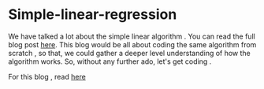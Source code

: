 # Simple-linear-regression

We have talked a lot about the simple linear algorithm . You can read the full blog post [here](https://justdvnsh.github.io/2018/06/06/simple-linear-regression/). This blog would be all about coding the same algorithm from scratch , so that, we could gather a deeper level understanding of how the algorithm works. So, without any further ado, let's get coding .

For this blog , read [here](https://justdvnsh.github.io/2018/06/08/coding-our-own-simple-linear-regression-algo/)